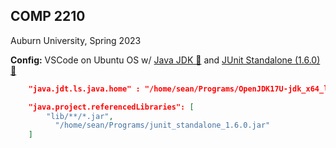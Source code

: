 ## COMP 2210
Auburn University, Spring 2023 

**Config:**
VSCode on Ubuntu OS w/ [Java JDK 🔗](https://www.oracle.com/java/technologies/downloads/) and [JUnit Standalone (1.6.0) 🔗](https://www.youtube.com/redirect?event=video_description&redir_token=QUFFLUhqbkozVmFPWDA3RDdjd09wSmVlRGhIZzdpcFNDZ3xBQ3Jtc0trTm1UQkRWSVVKYzJEZHJVT3gwM1k1Tm5MTDB6YVk3ZHVmWXMxbUhMMGlBZEJBZ3NBWUtiSS1sdERYaTNwMnpZNVhocm54VDhUenNaZkhRWWFYSkRvRWRzbWFGZ0pyOUZ6c0lmakZNYTdzbVdtX3NDVQ&q=https%3A%2F%2Fsearch.maven.org%2Fremotecontent%3Ffilepath%3Dorg%2Fjunit%2Fplatform%2Fjunit-platform-console-standalone%2F1.6.0%2Fjunit-platform-console-standalone-1.6.0.jar&v=LRkqvZs857c)
```json
    "java.jdt.ls.java.home" : "/home/sean/Programs/OpenJDK17U-jdk_x64_linux_hotspot_17.0.6_10/jdk-17.0.6+10",

    "java.project.referencedLibraries": [
        "lib/**/*.jar",
          "/home/sean/Programs/junit_standalone_1.6.0.jar"
    ]
```
